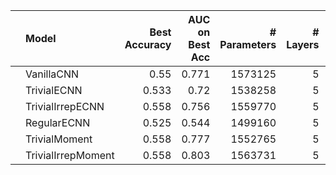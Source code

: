 |    | Model              |   Best Accuracy |   AUC on Best Acc |   # Parameters |   # Layers |   Stage 1 Channels |
|:---|:-------------------|----------------:|------------------:|---------------:|-----------:|-------------------:|
|    | VanillaCNN         |           0.55  |             0.771 |        1573125 |          5 |                 32 |
|    | TrivialECNN        |           0.533 |             0.72  |        1538258 |          5 |                 67 |
|    | TrivialIrrepECNN   |           0.558 |             0.756 |        1559770 |          5 |                 62 |
|    | RegularECNN        |           0.525 |             0.544 |        1499160 |          5 |                 29 |
|    | TrivialMoment      |           0.558 |             0.777 |        1552765 |          5 |                 55 |
|    | TrivialIrrepMoment |           0.558 |             0.803 |        1563731 |          5 |                 59 |